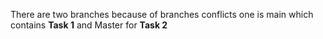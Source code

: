 There are two branches because of branches conflicts one is main which contains <b>Task 1</b> and Master for <b>Task 2</b>
